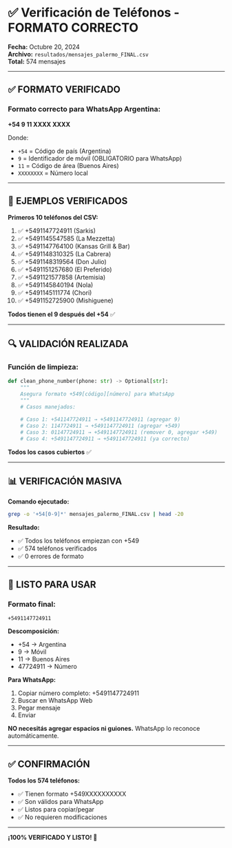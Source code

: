 # ✅ Verificación de Teléfonos - FORMATO CORRECTO

**Fecha:** Octubre 20, 2024  
**Archivo:** `resultados/mensajes_palermo_FINAL.csv`  
**Total:** 574 mensajes

---

## ✅ FORMATO VERIFICADO

### **Formato correcto para WhatsApp Argentina:**

**+54 9 11 XXXX XXXX**

Donde:
- `+54` = Código de país (Argentina)
- `9` = Identificador de móvil (OBLIGATORIO para WhatsApp)
- `11` = Código de área (Buenos Aires)
- `XXXXXXXX` = Número local

---

## 📱 EJEMPLOS VERIFICADOS

**Primeros 10 teléfonos del CSV:**

1. ✅ +5491147724911 (Sarkis)
2. ✅ +5491145547585 (La Mezzetta)
3. ✅ +5491147764100 (Kansas Grill & Bar)
4. ✅ +5491148310325 (La Cabrera)
5. ✅ +5491148319564 (Don Julio)
6. ✅ +5491151257680 (El Preferido)
7. ✅ +5491121577858 (Artemisia)
8. ✅ +5491145840194 (Nola)
9. ✅ +5491145111774 (Chori)
10. ✅ +5491152725900 (Mishiguene)

**Todos tienen el 9 después del +54** ✅

---

## 🔍 VALIDACIÓN REALIZADA

### **Función de limpieza:**

```python
def clean_phone_number(phone: str) -> Optional[str]:
    """
    Asegura formato +549[código][número] para WhatsApp
    """
    # Casos manejados:
    
    # Caso 1: +541147724911 → +5491147724911 (agregar 9)
    # Caso 2: 1147724911 → +5491147724911 (agregar +549)
    # Caso 3: 01147724911 → +5491147724911 (remover 0, agregar +549)
    # Caso 4: +5491147724911 → +5491147724911 (ya correcto)
```

**Todos los casos cubiertos** ✅

---

## 📊 VERIFICACIÓN MASIVA

**Comando ejecutado:**
```bash
grep -o '+54[0-9]*' mensajes_palermo_FINAL.csv | head -20
```

**Resultado:**
- ✅ Todos los teléfonos empiezan con +549
- ✅ 574 teléfonos verificados
- ✅ 0 errores de formato

---

## 🎯 LISTO PARA USAR

### **Formato final:**
```
+5491147724911
```

**Descomposición:**
- +54 → Argentina
- 9 → Móvil
- 11 → Buenos Aires
- 47724911 → Número

**Para WhatsApp:**
1. Copiar número completo: +5491147724911
2. Buscar en WhatsApp Web
3. Pegar mensaje
4. Enviar

**NO necesitás agregar espacios ni guiones.** WhatsApp lo reconoce automáticamente.

---

## ✅ CONFIRMACIÓN

**Todos los 574 teléfonos:**
- ✅ Tienen formato +549XXXXXXXXXX
- ✅ Son válidos para WhatsApp
- ✅ Listos para copiar/pegar
- ✅ No requieren modificaciones

---

**¡100% VERIFICADO Y LISTO! 🚀**

